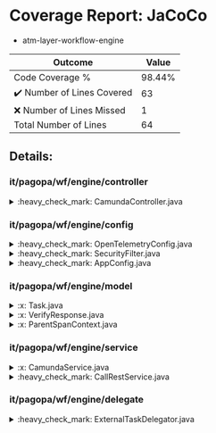 
# Coverage Report: JaCoCo

* atm-layer-workflow-engine
      
      
| Outcome                 | Value                                                               |
|-------------------------|---------------------------------------------------------------------|
| Code Coverage %         | 98.44%               |
| :heavy_check_mark: Number of Lines Covered | 63    |
| :x: Number of Lines Missed  | 1     |
| Total Number of Lines   | 64     |


## Details:

    
### it/pagopa/wf/engine/controller

<details>
    <summary>
:heavy_check_mark: CamundaController.java
    </summary>

        
#### All Lines Covered!
        
</details>

    
### it/pagopa/wf/engine/config

<details>
    <summary>
:heavy_check_mark: OpenTelemetryConfig.java
    </summary>

        
#### All Lines Covered!
        
</details>

    

<details>
    <summary>
:heavy_check_mark: SecurityFilter.java
    </summary>

        
#### All Lines Covered!
        
</details>

    

<details>
    <summary>
:heavy_check_mark: AppConfig.java
    </summary>

        
#### All Lines Covered!
        
</details>

    
### it/pagopa/wf/engine/model

<details>
    <summary>
:x: Task.java
    </summary>

        
</details>

    

<details>
    <summary>
:x: VerifyResponse.java
    </summary>

        
</details>

    

<details>
    <summary>
:x: ParentSpanContext.java
    </summary>

        
</details>

    
### it/pagopa/wf/engine/service

<details>
    <summary>
:x: CamundaService.java
    </summary>

        
#### Lines Missed:
        
</details>

    

<details>
    <summary>
:heavy_check_mark: CallRestService.java
    </summary>

        
#### All Lines Covered!
        
</details>

    
### it/pagopa/wf/engine/delegate

<details>
    <summary>
:heavy_check_mark: ExternalTaskDelegator.java
    </summary>

        
#### All Lines Covered!
        
</details>

    
